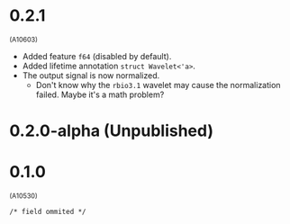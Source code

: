 # 0.2.1

<sub>(A10603)</sub>

- Added feature `f64` (disabled by default).
- Added lifetime annotation `struct Wavelet<'a>`.
- The output signal is now normalized.
    - Don't know why the `rbio3.1` wavelet may cause the normalization failed. Maybe it's a math problem?

# 0.2.0-alpha (Unpublished)

# 0.1.0

<sub>(A10530)</sub>

    /* field ommited */
